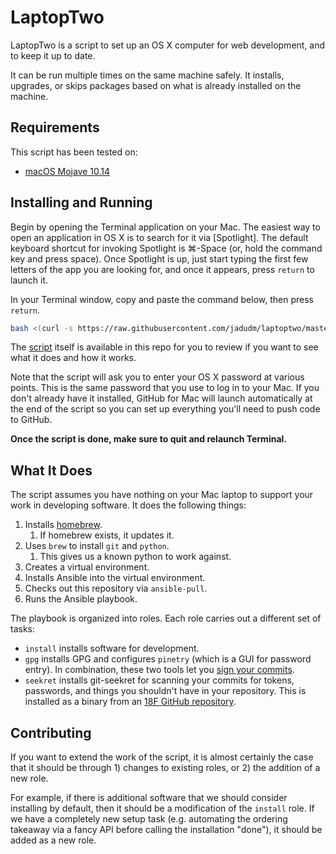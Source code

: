 # LaptopTwo

LaptopTwo is a script to set up an OS X computer for web development, and to keep
it up to date.

It can be run multiple times on the same machine safely.
It installs, upgrades, or skips packages
based on what is already installed on the machine.

## Requirements


This script has been tested on:

* [macOS Mojave 10.14](https://www.apple.com/osx/)

## Installing and Running

Begin by opening the Terminal application on your Mac. The easiest way to open
an application in OS X is to search for it via [Spotlight]. The default
keyboard shortcut for invoking Spotlight is &#8984;-Space (or, hold the command key and press space). Once Spotlight
is up, just start typing the first few letters of the app you are looking for,
and once it appears, press `return` to launch it.

In your Terminal window, copy and paste the command below, then press `return`.

```sh
bash <(curl -s https://raw.githubusercontent.com/jadudm/laptoptwo/master/bootstrap.sh)
```
The [script](https://github.com/jadudm/laptoptwo/blob/master/bootstrap.sh) itself is
available in this repo for you to review if you want to see what it does
and how it works.

Note that the script will ask you to enter your OS X password at various
points. This is the same password that you use to log in to your Mac.
If you don't already have it installed, GitHub for Mac will launch
automatically at the end of the script so you can set up everything you'll
need to push code to GitHub.

**Once the script is done, make sure to quit and relaunch Terminal.**

## What It Does

The script assumes you have nothing on your Mac laptop to support your work in developing software. It does the following things:

1. Installs [homebrew](https://brew.sh/). 
   1. If homebrew exists, it updates it.
2. Uses `brew` to install `git` and `python`.
   1. This gives us a known python to work against.
3. Creates a virtual environment.
4. Installs Ansible into the virtual environment.
5. Checks out this repository via `ansible-pull`.
6. Runs the Ansible playbook.

The playbook is organized into roles. Each role carries out a different set of tasks:

* `install` installs software for development.
* `gpg` installs GPG and configures `pinetry` (which is a GUI for password entry). In combination, these two tools let you [sign your commits](https://help.github.com/en/github/authenticating-to-github/signing-commits).
* `seekret` installs git-seekret for scanning your commits for tokens, passwords, and things you shouldn't have in your repository. This is installed as a binary from an [18F GitHub repository](https://github.com/18F/git-seekret).

## Contributing

If you want to extend the work of the script, it is almost certainly the case that it should be through 1) changes to existing roles, or 2) the addition of a new role. 

For example, if there is additional software that we should consider installing by default, then it should be a modification of the `install` role. If we have a completely new setup task (e.g. automating the ordering takeaway via a fancy API before calling the installation "done"), it should be added as a new role.

